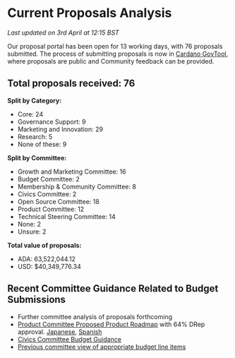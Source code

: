# Current Proposals Analysis

_Last updated on 3rd April at 12:15 BST_

Our proposal portal has been open for 13 working days, with 76 proposals submitted. The process of submitting proposals is now in [Cardano GovTool](https://gov.tools/budget_discussion), where proposals are public and Community feedback can be provided.

## **Total proposals received: 76**

**Split by Category:**

* Core: 24
* Governance Support: 9
* Marketing and Innovation: 29
* Research: 5
* None of these: 9

**Split by Committee:**

* Growth and Marketing Committee: 16
* Budget Committee: 2
* Membership & Community Committee: 8
* Civics Committee: 2
* Open Source Committee: 18
* Product Committee: 12
* Technical Steering Committee: 14
* None: 2
* Unsure: 2

**Total value of proposals:**

* ADA: 63,522,044.12
* USD: $40,349,776.34



## Recent Committee Guidance Related to Budget Submissions

* Further committee analysis of proposals forthcoming
* [Product Committee Proposed Product Roadmap](https://gov.tools/outcomes/governance_actions/56f39054758f1a3cedc1de9225d66bf270b62dfdbfbc5399f1d6d43aceffc636#0) with 64% DRep approval. [Japanese](https://committees.docs.intersectmbo.org/intersect-product-committee/committee-outcomes/2025-cardanos-roadmap/2025-proposed-cardano-roadmap/2025-proposed-cardano-roadmap-japanese-translation), [Spanish](https://committees.docs.intersectmbo.org/intersect-product-committee/committee-outcomes/2025-cardanos-roadmap/2025-proposed-cardano-roadmap/2025-proposed-cardano-roadmap-spanish-translation)
* [Civics Committee Budget Guidance](https://committees.docs.intersectmbo.org/intersect-civics-committee/about/civics-committee-budget-guidance)
* [Previous committee view of appropriate budget line items](https://docs.google.com/spreadsheets/d/1XNcaZmjfz5Q6ZNwNSLBNaZtrZf58tD7bun2Tz7-GSK4/edit?gid=1980523364#gid=1980523364)

